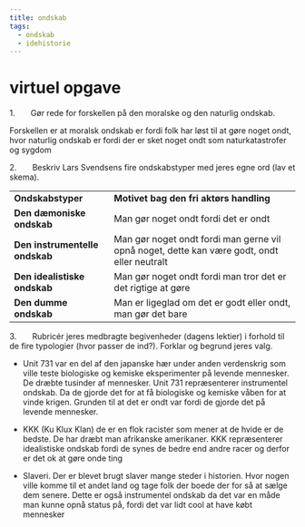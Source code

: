```yaml
---
title: ondskab
tags:
  - ondskab
  - idehistorie
---
```

# virtuel opgave
1.       Gør rede for forskellen på den moralske og den naturlig ondskab.

Forskellen er at moralsk ondskab er fordi folk har løst til at gøre noget ondt, hvor naturlig ondskab er fordi der er sket noget ondt som naturkatastrofer og sygdom

2.       Beskriv Lars Svendsens fire ondskabstyper med jeres egne ord (lav et skema).

|   |   |
|---|---|
|**Ondskabstyper**|**Motivet bag den fri aktørs handling**|
|**Den dæmoniske ondskab**|Man gør noget ondt fordi det er ondt|
|**Den instrumentelle ondskab**|Man gør noget ondt fordi man gerne vil opnå noget, dette kan være godt, ondt eller neutralt|
|**Den idealistiske ondskab**|Man gør noget ondt fordi man tror det er det rigtige at gøre|
|**Den dumme ondskab**|Man er ligeglad om det er godt eller ondt, man gør det bare|

3.       Rubricér jeres medbragte begivenheder (dagens lektier) i forhold til de fire typologier (hvor passer de ind?). Forklar og begrund jeres valg.

- Unit 731 var en del af den japanske hær under anden verdenskrig som ville teste biologiske og kemiske eksperimenter på levende mennesker. De dræbte tusinder af mennesker. Unit 731 repræsenterer instrumentel ondskab. Da de gjorde det for at få biologiske og kemiske våben for at vinde krigen. Grunden til at det er ondt var fordi de gjorde det på levende mennesker.

- KKK (Ku Klux Klan) de er en flok racister som mener at de hvide er de bedste. De har dræbt man afrikanske amerikaner. KKK repræsenterer idealistiske ondskab fordi de synes de bedre end andre racer og derfor er det ok at gøre onde ting

- Slaveri. Der er blevet brugt slaver mange steder i historien. Hvor nogen ville komme til et andet land og tage folk der boede der for så at sælge dem senere. Dette er også instrumentel ondskab da det var en måde man kunne opnå status på, fordi det var lidt cool at have købt mennesker
# 
